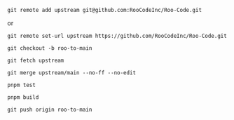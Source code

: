 <!-- git remote add upstream git@github.com:RooCodeInc/Roo-Code.git
 设置上游仓库 -->

`git remote add upstream git@github.com:RooCodeInc/Roo-Code.git`

or

`git remote set-url upstream https://github.com/RooCodeInc/Roo-Code.git`

<!-- git checkout roo-to-main 设置合并分支 -->

`git checkout -b roo-to-main`

<!-- git fetch upstream -->

`git fetch upstream`

<!-- git merge upstream/main --no-edit -->

`git merge upstream/main --no-ff --no-edit`

<!-- 检测测试用例错误 -->

`pnpm test`

<!-- 检测编译错误  -->

`pnpm build`

<!-- git push origin merge-roo-vx -->

`git push origin roo-to-main`

